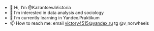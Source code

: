 - 👋 Hi, I’m @KazantsevaVictoria
- 👀 I’m interested in data analysis and sociology
- 🌱 I’m currently learning in Yandex.Praktikum
- 📫 How to reach me: email victory4515@yandex.ru
                      tg @v_norwheels

<!---
KazantsevaVictoria/KazantsevaVictoria is a ✨ special ✨ repository because its `README.md` (this file) appears on your GitHub profile.
You can click the Preview link to take a look at your changes.
--->
